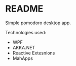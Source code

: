 # README #

Simple pomodoro desktop app.

Technologies used:
* WPF
* AKKA.NET
* Reactive Extesnions
* MahApps

